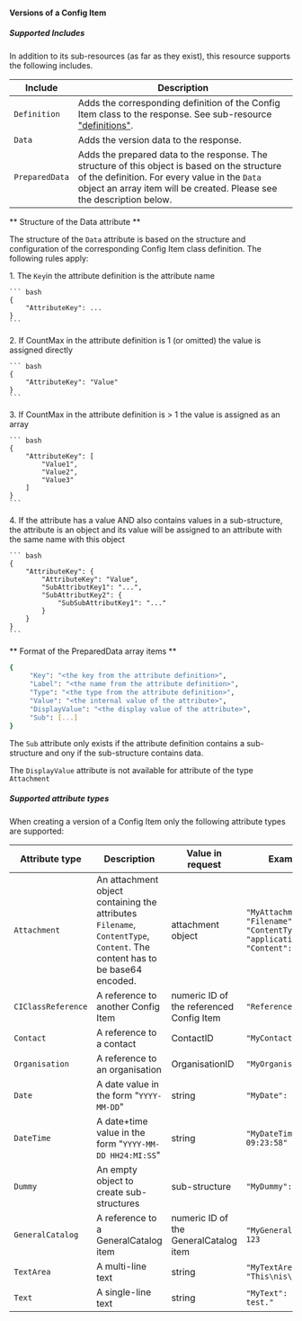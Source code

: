 #### Versions of a Config Item

##### Supported Includes

In addition to its sub-resources (as far as they exist), this resource supports the following includes.

|Include|Description|
|-|-|
|```Definition```|Adds the corresponding definition of the Config Item class to the response. See sub-resource ["definitions"](#cmdb_classes__classid__classes_get).|
|```Data```|Adds the version data to the response.|
|```PreparedData```|Adds the prepared data to the response. The structure of this object is based on the structure of the definition. For every value in the ```Data``` object an array item will be created. Please see the description below.|

** Structure of the Data attribute ** 

The structure of the ```Data``` attribute is based on the structure and configuration of the corresponding Config Item class definition. The following rules apply:

1\. The ```Key```in the attribute definition is the attribute name

    ``` bash
    {
        "AttributeKey": ...
    }
    ```

2\. If CountMax in the attribute definition is 1 (or omitted) the value is assigned directly

    ``` bash
    {
        "AttributeKey": "Value"
    }
    ```

3\. If CountMax in the attribute definition is > 1 the value is assigned as an array

    ``` bash
    {
        "AttributeKey": [
            "Value1",
            "Value2",
            "Value3"
        ]
    }
    ```

4\. If the attribute has a value AND also contains values in a sub-structure, the attribute is an object and its value will be assigned to an attribute with the same name with this object

    ``` bash
    {
        "AttributeKey": {
            "AttributeKey": "Value",
            "SubAttributKey1": "...",
            "SubAttributKey2": {
                "SubSubAttributKey1": "..."
            }
        }
    }
    ```


** Format of the PreparedData array items ** 

``` bash
{ 
     "Key": "<the key from the attribute definition>",
     "Label": "<the name from the attribute definition>",
     "Type": "<the type from the attribute definition>",
     "Value": "<the internal value of the attribute>",
     "DisplayValue": "<the display value of the attribute>",
     "Sub": [...]
}
``` 

The ```Sub``` attribute only exists if the attribute definition contains a sub-structure and ony if the sub-structure contains data.

The ```DisplayValue``` attribute is not available for attribute of the type ```Attachment```

##### Supported attribute types 

When creating a version of a Config Item only the following attribute types are supported:

|Attribute type|Description|Value in request|Example in POST|
|-|-|-|-|
|```Attachment```|An attachment object containing the attributes ```Filename```, ```ContentType```, ```Content```. The content has to be base64 encoded.|attachment object|```"MyAttachment": [ {     "Filename": "test.pdf", "ContentType": "application/pdf", "Content": "..." } ]```|
|```CIClassReference```|A reference to another Config Item|numeric ID of the referenced Config Item|```"ReferencedCI": 612```|
|```Contact```|A reference to a contact|ContactID|```"MyContact": 123```|
|```Organisation```|A reference to an organisation|OrganisationID|```"MyOrganisation": 456```|
|```Date```|A date value in the form "```YYYY-MM-DD```"|string|```"MyDate": "2018-08-28"```|
|```DateTime```|A date+time value in the form "```YYYY-MM-DD HH24:MI:SS```"|string|```"MyDateTime": "2018-08-28 09:23:58"```|
|```Dummy```|An empty object to create sub-structures|sub-structure|```"MyDummy": {}```|
|```GeneralCatalog```|A reference to a GeneralCatalog item|numeric ID of the GeneralCatalog item|```"MyGeneralCatalogItem": 123```|
|```TextArea```|A multi-line text|string|```"MyTextArea": "This\nis\njust\na\ntest."```|
|```Text```|A single-line text|string|```"MyText": "This is just a test."```|




